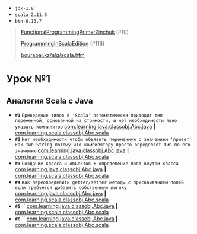 
* `jdk-1.8`
* `scala-2.11.6`
* `btn-0.13.7'`



> [FunctionalProgrammingPrimerZinchuk](FunctionalProgrammingPrimerZinchuk.pdf) (#10)
>
> [ProgrammingInScalaEdition](ProgrammingInScalaEdition.pdf) (#118)
>
> [bourabai.kz/alg/scala.htm](http://bourabai.kz/alg/scala.htm)


# Урок №1

Аналогия Scala c Java
---------------------

* **`#1`** `Приведение типов в 'Scala' автоматически приводит тип переменной, основанной на стоимости, и нет необходимости явно указать компилятор` [com.learning.java.classobj.Abc.java](com.learning.java.classobj.Abc.java) **|** [com.learning.scala.classobj.Abc.scala](com.learning.scala.classobj.Abc.scala)
* **`#2`** `Нет необходимости чтобы объявить переменную с значением 'привет' как тип String потому-что компилятору просто определяет тип по его значению` [com.learning.java.classobj.Abc.java](com.learning.java.classobj.HelloWorld.java) **|** [com.learning.scala.classobj.Abc.scala](com.learning.scala.classobj.HelloWorld.scala)
* **`#3`** `Создание класса и объектов + определение поля внутри класса` [com.learning.java.classobj.Abc.java](com.learning.java.classobj.Customer.java) **|** [com.learning.scala.classobj.Abc.scala](com.learning.scala.classobj.Customer.scala)
* **`#4`** `Как переопределить getter/setter методы с присваиванием полей если требуется добавить собственную логику` [com.learning.java.classobj.Abc.java](com.learning.java.classobj.User.java) **|** [com.learning.scala.classobj.Abc.scala](com.learning.scala.classobj.User.scala)
* **`#5`** `` [com.learning.java.classobj.Abc.java](com.learning.java.classobj.Abc.java) **|** [com.learning.scala.classobj.Abc.scala](com.learning.scala.classobj.Abc.scala)
* **`#6`** `` [com.learning.java.classobj.Abc.java](com.learning.java.classobj.Abc.java) **|** [com.learning.scala.classobj.Abc.scala](com.learning.scala.classobj.Abc.scala)

